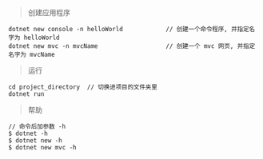 > 创建应用程序
```
dotnet new console -n helloWorld            // 创建一个命令程序, 并指定名字为 helloWorld
dotnet new mvc -n mvcName                   // 创建一个 mvc 网页, 并指定名字为 mvcName
```
> 运行
```
cd project_directory  // 切换进项目的文件夹里
dotnet run
```

> 帮助   
```
// 命令后加参数 -h
$ dotnet -h 
$ dotnet new -h
$ dotnet new mvc -h
```
